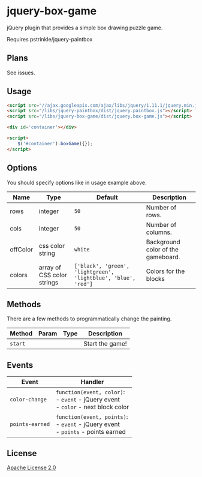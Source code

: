 # jquery-box-game
jQuery plugin that provides a simple box drawing puzzle game.

Requires pstrinkle/jquery-paintbox


Plans
-----

See issues.

Usage
-----
```html
<script src="//ajax.googleapis.com/ajax/libs/jquery/1.11.1/jquery.min.js"></script>
<script src="/libs/jquery-paintbox/dist/jquery.paintbox.js"></script>
<script src="/libs/jquery-box-game/dist/jquery.box-game.js"></script>

<div id='container'></div>

<script>
    $('#container').boxGame({});
</script>
```

Options
-------
You should specify options like in usage example above.

| Name | Type | Default | Description |
| ---- | ---- | ---- | ---- |
| rows | integer | `50` | Number of rows. |
| cols | integer | `50` | Number of columns. |
| offColor | css color string | `white` | Background color of the gameboard. |
| colors | array of CSS color strings | `['black', 'green', 'lightgreen', 'lightblue', 'blue', 'red']` | Colors for the blocks | 


Methods
-------
There are a few methods to programmatically change the painting.

| Method | Param | Type | Description |
| ---- | ---- | ---- | ---- |
| `start` | |  | Start the game! |

Events
------

| Event | Handler |
| ---- | ---- |
| `color-change` | `function(event, color)`: <br>- `event` - jQuery event <br>- `color` - next block color |
| `points-earned` | `function(event, points)`: <br>- `event` - jQuery event <br>- `points` - points earned |

License
-------
[Apache License 2.0](http://www.apache.org/licenses/LICENSE-2.0)
